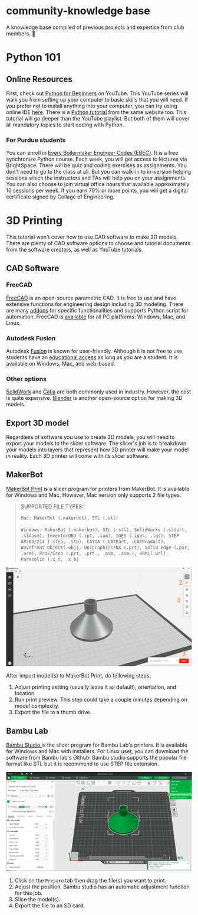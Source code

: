 # community-knowledge base

A knowledge base compiled of previous projects and expertise from club members. 🌱

# Python 101

## Online Resources

First, check out [Python for Beginners](https://www.youtube.com/playlist?list=PLlrxD0HtieHhS8VzuMCfQD4uJ9yne1mE6) on YouTube.
This YouTube series will walk you from setting up your computer to basic skills that you will need.
If you prefer not to install anything into your computer, you can try using online IDE [here](https://www.programiz.com/python-programming/online-compiler/).
There is a [Python tutorial](https://www.programiz.com/python-programming/guide) from the same website too.
This tutorial will go deeper than the YouTube playlist.
But both of them will cover all mandatory topics to start coding with Python.

### For Purdue students

You can enroll in [Every Boilermaker Engineer Codes (EBEC)](https://engineering.purdue.edu/Engr/Academics/Undergraduate/ebec).
It is a free synchronize Python course.
Each week, you will get access to lectures via BrightSpace.
There will be quiz and coding exercises as assignments.
You don't need to go to the class at all.
But you can walk-in to in-version helping sessions which the instructors and TAs will help you on your assignments.
You can also choose to join virtual office hours that available approximately 10 sessions per week.
If you earn 70% or more points, you will get a digital certificate signed by Collage of Engineering.

# 3D Printing

This tutorial won't cover how to use CAD software to make 3D models.
There are plenty of CAD software options to choose and tutorial documents from the software creators, as well as YouTube tutorials.

## CAD Software

### FreeCAD

[FreeCAD](https://www.freecad.org/) is an open-source parametric CAD.
It is free to use and have extensive functions for engineering design including 3D modeling.
There are many [addons](https://wiki.freecad.org/Category:Addons) for specific functionalities and supports Python script for automation.
FreeCAD is [available](https://www.freecad.org/downloads.php) for all PC platforms: Windows, Mac, and Linux.

### Autodesk Fusion

Autodesk [Fusion](https://www.autodesk.com/products/fusion-360) is known for user-friendly.
Although it is not free to use, students have an [educational access](https://www.autodesk.com/education/edu-software/overview?sorting=featured&filters=individual) as long as you are a student.
It is available on Windows, Mac, and web-based.

### Other options

[SolidWork](https://www.solidworks.com/) and [Catia](https://www.3ds.com/products/catia) are both commonly used in industry.
However, the cost is quite expensive.
[Blender](https://www.blender.org/) is another open-source option for making 3D models.

## Export 3D model

Regardless of software you use to create 3D models, you will need to export your models to the slicer software.
The slicer's job is to breakdown your models into layers that represent how 3D printer will make your model in reality.
Each 3D printer will come with its slicer software.

## MakerBot

[MakerBot Print](https://www.makerbot.com/makerbot-print/) is a slicer program for printers from MakerBot.
It is available for Windows and Mac.
However, Mac version only supports 2 file types.

<blockquote>
    SUPPORTED FILE TYPES:

    Mac: MakerBot (.makerbot), STL (.stl)

    Windows: MakerBot (.makerbot), STL (.stl), SolidWorks (.sldprt, .sldasm), InventorOBJ (.ipt, .iam), IGES (.iges, .igs), STEP AP203/214 (.step, .stp), CATIA (.CATPart, .CATProduct), Wavefront Object(.obj), Unigraphics/NX (.prt), Solid Edge (.par, .asm), ProE/Creo (.prt, .prt., .asm, .asm.), VRML(.wrl), Parasolid (.x_t, .x_b)

</blockquote>

![MakerBot Print](img/makerbot.png)

After import model(s) to MakerBot Print, do following steps:

1. Adjust printing setting (usually leave it as default), orientation, and location
2. Run print preview. This step could take a couple minutes depending on model complexity.
3. Export the file to a thumb drive.

## Bambu Lab

[Bambu Studio ](https://bambulab.com/en/download/studio) is the slicer program for Bambu Lab's printers.
It is available for Windows and Mac with installers.
For Linux user, you can download the software from Bambu lab's Github.
Bambu studio supports the popular file format like STL but it is recommend to use STEP file extension.

![Bambu Studio](img/bambulab.png)

1. Click on the `Prepare` tab then drag the file(s) you want to print.
2. Adjust the position. Bambu studio has an automatic adjustment function for this job.
3. Slice the model(s).
4. Export the file to an SD card.
